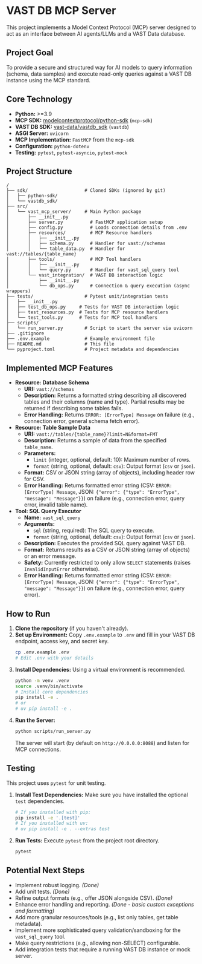 # VAST DB MCP Server

This project implements a Model Context Protocol (MCP) server designed to act as an interface between AI agents/LLMs and a VAST Data database.

## Project Goal

To provide a secure and structured way for AI models to query information (schema, data samples) and execute read-only queries against a VAST DB instance using the MCP standard.

## Core Technology

*   **Python:** >=3.9
*   **MCP SDK:** [modelcontextprotocol/python-sdk](https://github.com/modelcontextprotocol/python-sdk) (`mcp-sdk`)
*   **VAST DB SDK:** [vast-data/vastdb_sdk](https://github.com/vast-data/vastdb_sdk) (`vastdb`)
*   **ASGI Server:** `uvicorn`
*   **MCP Implementation:** `FastMCP` from the `mcp-sdk`
*   **Configuration:** `python-dotenv`
*   **Testing:** `pytest`, `pytest-asyncio`, `pytest-mock`

## Project Structure

```
/
├── sdk/                     # Cloned SDKs (ignored by git)
│   ├── python-sdk/
│   └── vastdb_sdk/
├── src/
│   └── vast_mcp_server/     # Main Python package
│       ├── __init__.py
│       ├── server.py          # FastMCP application setup
│       ├── config.py          # Loads connection details from .env
│       ├── resources/         # MCP Resource handlers
│       │   ├── __init__.py
│       │   ├── schema.py      # Handler for vast://schemas
│       │   └── table_data.py  # Handler for vast://tables/{table_name}
│       ├── tools/             # MCP Tool handlers
│       │   ├── __init__.py
│       │   └── query.py       # Handler for vast_sql_query tool
│       └── vast_integration/  # VAST DB interaction logic
│           ├── __init__.py
│           └── db_ops.py      # Connection & query execution (async wrappers)
├── tests/                   # Pytest unit/integration tests
│   ├── __init__.py
│   ├── test_db_ops.py     # Tests for VAST DB interaction logic
│   ├── test_resources.py  # Tests for MCP resource handlers
│   └── test_tools.py      # Tests for MCP tool handlers
├── scripts/
│   └── run_server.py        # Script to start the server via uvicorn
├── .gitignore
├── .env.example             # Example environment file
├── README.md                # This file
└── pyproject.toml           # Project metadata and dependencies
```

## Implemented MCP Features

*   **Resource: Database Schema**
    *   **URI:** `vast://schemas`
    *   **Description:** Returns a formatted string describing all discovered tables and their columns (name and type). Partial results may be returned if describing some tables fails.
    *   **Error Handling:** Returns `ERROR: [ErrorType] Message` on failure (e.g., connection error, general schema fetch error).
*   **Resource: Table Sample Data**
    *   **URI:** `vast://tables/{table_name}?limit=N&format=FMT`
    *   **Description:** Returns a sample of data from the specified `table_name`.
    *   **Parameters:**
        *   `limit` (integer, optional, default: 10): Maximum number of rows.
        *   `format` (string, optional, default: `csv`): Output format (`csv` or `json`).
    *   **Format:** CSV or JSON string (array of objects), including header row for CSV.
    *   **Error Handling:** Returns formatted error string (CSV: `ERROR: [ErrorType] Message`, JSON: `{"error": {"type": "ErrorType", "message": "Message"}}`) on failure (e.g., connection error, query error, invalid table name).
*   **Tool: SQL Query Executor**
    *   **Name:** `vast_sql_query`
    *   **Arguments:**
        *   `sql` (string, required): The SQL query to execute.
        *   `format` (string, optional, default: `csv`): Output format (`csv` or `json`).
    *   **Description:** Executes the provided SQL query against VAST DB.
    *   **Format:** Returns results as a CSV or JSON string (array of objects) or an error message.
    *   **Safety:** Currently restricted to only allow `SELECT` statements (raises `InvalidInputError` otherwise).
    *   **Error Handling:** Returns formatted error string (CSV: `ERROR: [ErrorType] Message`, JSON: `{"error": {"type": "ErrorType", "message": "Message"}}`) on failure (e.g., connection error, query error).

## How to Run

1.  **Clone the repository** (if you haven't already).
2.  **Set up Environment:** Copy `.env.example` to `.env` and fill in your VAST DB endpoint, access key, and secret key.
    ```bash
    cp .env.example .env
    # Edit .env with your details
    ```
3.  **Install Dependencies:** Using a virtual environment is recommended.
    ```bash
    python -m venv .venv
    source .venv/bin/activate
    # Install core dependencies
    pip install -e .
    # or
    # uv pip install -e .
    ```
4.  **Run the Server:**
    ```bash
    python scripts/run_server.py
    ```
    The server will start (by default on `http://0.0.0.0:8088`) and listen for MCP connections.

## Testing

This project uses `pytest` for unit testing.

1.  **Install Test Dependencies:** Make sure you have installed the optional `test` dependencies.
    ```bash
    # If you installed with pip:
    pip install -e '.[test]'
    # If you installed with uv:
    # uv pip install -e . --extras test
    ```
2.  **Run Tests:** Execute `pytest` from the project root directory.
    ```bash
    pytest
    ```

## Potential Next Steps

*   Implement robust logging. *(Done)*
*   Add unit tests. *(Done)*
*   Refine output formats (e.g., offer JSON alongside CSV). *(Done)*
*   Enhance error handling and reporting. *(Done - basic custom exceptions and formatting)*
*   Add more granular resources/tools (e.g., list only tables, get table metadata).
*   Implement more sophisticated query validation/sandboxing for the `vast_sql_query` tool.
*   Make query restrictions (e.g., allowing non-SELECT) configurable.
*   Add integration tests that require a running VAST DB instance or mock server.
